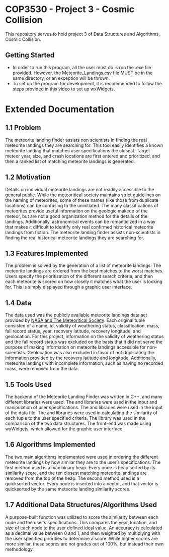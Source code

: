 <H1> COP3530 - Project 3 - Cosmic Collision </h1>
This repository serves to hold project 3 of Data Structures and Algorithms, Cosmic Collision.

<h2> Getting Started </h2>

- In order to run this program, all the user must do is run the .exe file provided. However, the Meteorite_Landings.csv file MUST be in the same directory, or an exception will be thrown.
- To set up the program for development, it is recommended to follow the steps provided in [this](https://www.youtube.com/watch?v=ONYW3hBbk-8) video to set up wxWidgets.

# Extended Documentation
## 1.1 Problem
The meteorite landing finder assists non scientists in finding the real meteorite landings they are searching for. This tool easily identifies a known meteorite landing that matches user specifications the closest. Target meteor year, size, and crash locations are first entered and prioritized, and then a ranked list of matching meteorite landings is generated.

## 1.2 Motivation
Details on individual meteorite landings are not readily accessible to the general public. While the meteoritical society maintains strict guidelines on the naming of meteorites, some of these names (like those from duplicate locations) can be confusing to the uninitiated. The many classifications of meteorites provide useful information on the geologic makeup of the meteor, but are not a good organization method for the details of the landings. Additionally, astronomical events can be romanticized in a way that makes it difficult to identify only real confirmed historical meteorite landings from fiction. The meteorite landing finder assists non-scientists in finding the real historical meteorite landings they are searching for.

## 1.3 Features Implemented
The problem is solved by the generation of a list of meteorite landings. The meteorite landings are ordered from the best matches to the worst matches. Users specify the prioritization of the different search criteria, and then each meteorite is scored on how closely it matches what the user is looking for. This is simply displayed through a graphic user interface.

## 1.4 Data
The data used was the publicly available meteorite landings data set provided by [NASA and The Meteoritical Society](https://catalog.data.gov/dataset/meteorite-landings). Each original tuple consisted of a name, id, validity of weathering status, classification, mass, fall record status, year, recovery latitude, recovery longitude, and geolocation. For this project, information on the validity of weathering status and the fall record status was excluded on the basis that it did not serve the purpose of making information on meteorite landings accessible for non-scientists. Geolocation was also excluded in favor of not duplicating the information provided by the recovery latitude and longitude. Additionally, meteorite landings with incomplete information, such as having no recorded mass, were removed from the data.

## 1.5 Tools Used
The backend of the Meteorite Landing Finder was written in C++, and many different libraries were used. The <iostream> and <string> libraries were used in the input and manipulation of user specifications. The <fstream> and <sstream> libraries were used in the input of the data file. The <cmath> and <vector> libraries were used in calculating the similarity of each tuple to the user specified criteria. The <chrono> library was used in the comparison of the two data structures. The front-end was made using wxWidgets, which allowed for the graphic user interface.

## 1.6 Algorithms Implemented
The two main algorithms implemented were used in ordering the different meteorite landings by how similar they are to the user’s specifications. The first method used is a max binary heap. Every node is heap sorted by its similarity score, and the ten closest matching meteorite landings are removed from the top of the heap. The second method used is a quicksorted vector. Every node is inserted into a vector, and that vector is quicksorted by the same meteorite landing similarity scores.

## 1.7 Additional Data Structures/Algorithms Used
A purpose-built function was utilized to score the similarity between each node and the user’s specifications. This compares the year, location, and size of each node to the user defined ideal value. An accuracy is calculated as a decimal value between 0 and 1, and then weighted by multiplying with the user specified priorities to determine a score. While higher scores are more similar, these scores are not grades out of 100%, but instead their own methodology.
